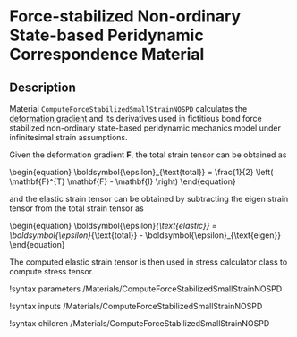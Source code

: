 # Force-stabilized Non-ordinary State-based Peridynamic Correspondence Material

## Description

Material `ComputeForceStabilizedSmallStrainNOSPD` calculates the [deformation gradient](peridynamics/DeformationGradients.md) and its derivatives used in fictitious bond force stabilized non-ordinary state-based peridynamic mechanics model under infinitesimal strain assumptions.

Given the deformation gradient $\mathbf{F}$, the total strain tensor can be obtained as

\begin{equation}
  \boldsymbol{\epsilon}_{\text{total}} = \frac{1}{2} \left( \mathbf{F}^{T} \mathbf{F} - \mathbf{I} \right)
\end{equation}

and the elastic strain tensor can be obtained by subtracting the eigen strain tensor from the total strain tensor as

\begin{equation}
  \boldsymbol{\epsilon}_{\text{elastic}} = \boldsymbol{\epsilon}_{\text{total}} - \boldsymbol{\epsilon}_{\text{eigen}}
\end{equation}

The computed elastic strain tensor is then used in stress calculator class to compute stress tensor.

!syntax parameters /Materials/ComputeForceStabilizedSmallStrainNOSPD

!syntax inputs /Materials/ComputeForceStabilizedSmallStrainNOSPD

!syntax children /Materials/ComputeForceStabilizedSmallStrainNOSPD
